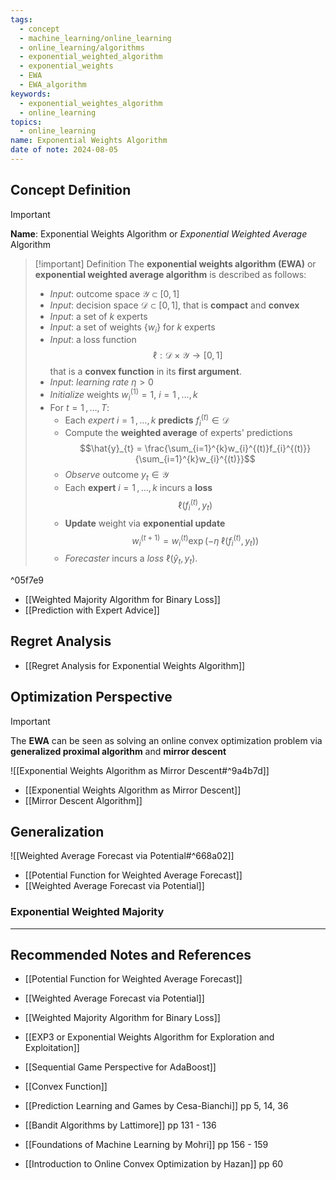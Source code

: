 ```yaml
---
tags:
  - concept
  - machine_learning/online_learning
  - online_learning/algorithms
  - exponential_weighted_algorithm
  - exponential_weights
  - EWA
  - EWA_algorithm
keywords:
  - exponential_weightes_algorithm
  - online_learning
topics:
  - online_learning
name: Exponential Weights Algorithm
date of note: 2024-08-05
---
```


## Concept Definition

>[!important]
>**Name**: Exponential Weights Algorithm or *Exponential Weighted Average* Algorithm

>[!important] Definition
>The **exponential weights algorithm (EWA)** or **exponential weighted average algorithm** is described as follows:
>- *Input*: outcome space $\mathcal{Y} \subset [0,1]$
>- *Input*: decision space $\mathcal{D} \subset [0,1]$, that is **compact** and **convex**
>- *Input*: a set of $k$ experts 
>- *Input*: a set of weights $\left\{ w_{i} \right\}$ for $k$ experts 
>- *Input*: a loss function $$\ell: \mathcal{D} \times \mathcal{Y} \to [0,1]$$ that is a **convex function** in its **first argument**.
>- *Input*: *learning rate* $\eta >0$
>- *Initialize* weights $w_{i}^{(1)} = 1$,  $i=1\,{,}\ldots{,}\,k$
>- For $t = 1\,{,}\ldots{,}\,T$:
>	- Each *expert* $i=1\,{,}\ldots{,}\,k$ **predicts** $f_{i}^{(t)}\in \mathcal{D}$
>	- Compute the **weighted average** of experts' predictions $$\hat{y}_{t} = \frac{\sum_{i=1}^{k}w_{i}^{(t)}f_{i}^{(t)}}{\sum_{i=1}^{k}w_{i}^{(t)}}$$
>	- *Observe* outcome $y_{t}\in \mathcal{Y}$
>	- Each **expert** $i=1\,{,}\ldots{,}\,k$ incurs a **loss**  $$\ell(f_{i}^{(t)}, y_{t})$$
>	- **Update** weight via **exponential update** $$w_{i}^{(t+1)} = w_{i}^{(t)}\exp \left( - \eta\;\ell(f_{i}^{(t)}, y_{t}) \right)$$
>	- *Forecaster* incurs a *loss* $\ell(\hat{y}_{t}, y_{t}).$

^05f7e9

- [[Weighted Majority Algorithm for Binary Loss]]
- [[Prediction with Expert Advice]]

## Regret Analysis

- [[Regret Analysis for Exponential Weights Algorithm]]


## Optimization Perspective

>[!important]
>The **EWA** can be seen as solving an online convex optimization problem via **generalized proximal algorithm** and **mirror descent**

![[Exponential Weights Algorithm as Mirror Descent#^9a4b7d]]

- [[Exponential Weights Algorithm as Mirror Descent]]
- [[Mirror Descent Algorithm]]

## Generalization

![[Weighted Average Forecast via Potential#^668a02]]

- [[Potential Function for Weighted Average Forecast]]
- [[Weighted Average Forecast via Potential]]

### Exponential Weighted Majority







-----------
##  Recommended Notes and References


- [[Potential Function for Weighted Average Forecast]]
- [[Weighted Average Forecast via Potential]]
- [[Weighted Majority Algorithm for Binary Loss]]

- [[EXP3 or Exponential Weights Algorithm for Exploration and Exploitation]]


- [[Sequential Game Perspective for AdaBoost]]

- [[Convex Function]]

- [[Prediction Learning and Games by Cesa-Bianchi]] pp 5, 14, 36
- [[Bandit Algorithms by Lattimore]] pp 131 - 136
- [[Foundations of Machine Learning by Mohri]] pp 156 - 159
- [[Introduction to Online Convex Optimization by Hazan]] pp 60